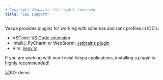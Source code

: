 ```yaml
---
# Copyright Vespa.ai. All rights reserved.
title: "IDE support"
---
```


Vespa provides plugins for working with schemas and rank profiles in IDE's:
* VSCode: [VS Code extension](https://marketplace.visualstudio.com/items?itemName=vespaai.vespa-language-support)
* IntelliJ, PyCharm or WebStorm: [Jetbrains plugin](https://plugins.jetbrains.com/plugin/18074-vespa-schema-language-support)
* Vim: [neovim](https://blog.vespa.ai/interns-languageserver/#neovim-plugin)

If you are working with non-trivial Vespa applications, installing a plugin is highly recommended!

![IDE demo](/assets/img/ide.gif)

